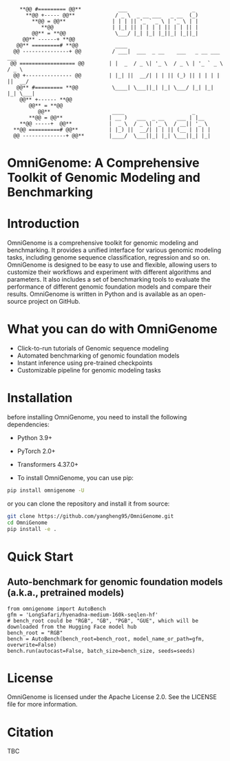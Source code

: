 ```
    **@@ #========= @@**            ___                     _ 
      **@@ +----- @@**             / _ \  _ __ ___   _ __  (_)
        **@@ = @@**               | | | || '_ ` _ \ | '_ \ | |
           **@@                   | |_| || | | | | || | | || |
        @@** = **@@                \___/ |_| |_| |_||_| |_||_|
     @@** ------+ **@@                
   @@** =========# **@@            ____  
  @@ ---------------+ @@          / ___|  ___  _ __    ___   _ __ ___    ___ 
 @@ ================== @@        | |  _  / _ \| '_ \  / _ \ | '_ ` _ \  / _ \
  @@ +--------------- @@         | |_| ||  __/| | | || (_) || | | | | ||  __/ 
   @@** #========= **@@           \____| \___||_| |_| \___/ |_| |_| |_| \___| 
    @@** +------ **@@          
       @@** = **@@           
          @@**                    ____                      _   
       **@@ = @@**               | __ )   ___  _ __    ___ | |__  
    **@@ -----+  @@**            |  _ \  / _ \| '_ \  / __|| '_ \ 
  **@@ ==========# @@**          | |_) ||  __/| | | || (__ | | | |
  @@ --------------+ @@**        |____/  \___||_| |_| \___||_| |_|
```
# OmniGenome: A Comprehensive Toolkit of Genomic Modeling and Benchmarking 

# Introduction
OmniGenome is a comprehensive toolkit for genomic modeling and benchmarking.
It provides a unified interface for various genomic modeling tasks, including genome sequence classification, regression and so on.
OmniGenome is designed to be easy to use and flexible, allowing users to customize their workflows and experiment with different algorithms and parameters. 
It also includes a set of benchmarking tools to evaluate the performance of different genomic foundation models and compare their results. 
OmniGenome is written in Python and is available as an open-source project on GitHub.

# What you can do with OmniGenome
- Click-to-run tutorials of Genomic sequence modeling
- Automated benchmarking of genomic foundation models
- Instant inference using pre-trained checkpoints
- Customizable pipeline for genomic modeling tasks

# Installation
before installing OmniGenome, you need to install the following dependencies:
- Python 3.9+
- PyTorch 2.0+
- Transformers 4.37.0+

- To install OmniGenome, you can use pip:
```bash
pip install omnigenome -U
```
or you can clone the repository and install it from source:
```bash
git clone https://github.com/yangheng95/OmniGenome.git
cd OmniGenome
pip install -e .
```

# Quick Start
## Auto-benchmark for genomic foundation models (a.k.a., pretrained models)
```
from omnigenome import AutoBench
gfm = 'LongSafari/hyenadna-medium-160k-seqlen-hf'
# bench_root could be "RGB", "GB", "PGB", "GUE", which will be downloaded from the Hugging Face model hub
bench_root = "RGB"
bench = AutoBench(bench_root=bench_root, model_name_or_path=gfm, overwrite=False)
bench.run(autocast=False, batch_size=bench_size, seeds=seeds)
```

# License
OmniGenome is licensed under the Apache License 2.0. See the LICENSE file for more information.

# Citation
TBC
